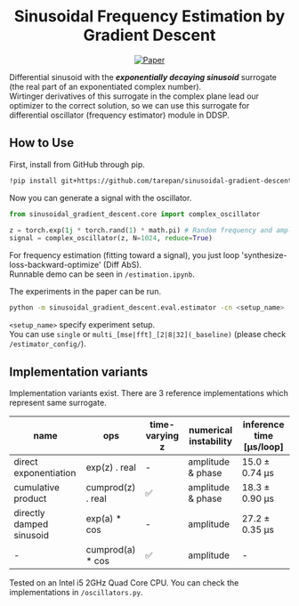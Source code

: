 <!-- I directly edited this README.md -->

<div align="center">

# Sinusoidal Frequency Estimation by Gradient Descent <!-- omit in toc -->
<!-- [![Open In Colab](https://colab.research.google.com/assets/colab-badge.svg)][notebook] -->
[![Paper](http://img.shields.io/badge/paper-arxiv.2210.14476-B31B1B.svg)][paper]

</div>

Differential sinusoid with the ***exponentially decaying sinusoid*** surrogate (the real part of an exponentiated complex number).  
Wirtinger derivatives of this surrogate in the complex plane lead our optimizer to the correct solution,
so we can use this surrogate for differential oscillator (frequency estimator) module in DDSP.  


## How to Use
First, install from GitHub through pip.
``` bash
!pip install git+https://github.com/tarepan/sinusoidal-gradient-descent -q
```

Now you can generate a signal with the oscillator.  
``` python
from sinusoidal_gradient_descent.core import complex_oscillator

z = torch.exp(1j * torch.rand(1) * math.pi) # Random frequency and amplitude
signal = complex_oscillator(z, N=1024, reduce=True)
```

For frequency estimation (fitting toward a signal), you just loop 'synthesize-loss-backward-optimize' (Diff AbS).  
Runnable demo can be seen in `/estimation.ipynb`.  

The experiments in the paper can be run.
``` bash
python -m sinusoidal_gradient_descent.eval.estimator -cn <setup_name>
```
`<setup_name>` specify experiment setup.  
You can use `single` or `multi_[mse|fft]_[2|8|32](_baseline)` (please check `/estimator_config/`).  


## Implementation variants

Implementation variants exist. There are 3 reference implementations which represent same surrogate.  

| name                     |        ops        | time-varying z | numerical instability | inference time [µs/loop] |
| ------------------------ | ----------------- | -------------- | --------------------- | ------------------------ |
| direct exponentiation    | exp(z)     . real |      -         | amplitude & phase     |      15.0 ± 0.74 µs      |
| cumulative product       | cumprod(z) . real |      ✅       | amplitude & phase     |      18.3 ± 0.90 µs      |
| directly damped sinusoid | exp(a)     * cos  |      -         | amplitude             |      27.2 ± 0.35 µs      |
| -                        | cumprod(a) * cos  |      ✅       | amplitude             |           -              |

Tested on an Intel i5 2GHz Quad Core CPU.
You can check the implementations in `/oscillators.py`.


[paper]: https://arxiv.org/abs/2210.14476
<!-- [notebook]: https://colab.research.google.com/github/tarepan/S3PRL_VC/blob/main/s3prlvc.ipynb -->
